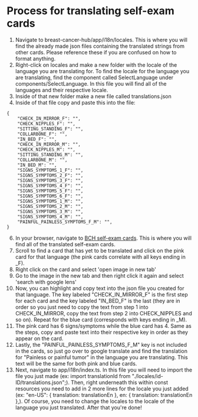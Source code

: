# Process for translating self-exam cards

1. Navigate to breast-cancer-hub/app/i18n/locales. This is where you will find the already made json files containing the translated strings from other cards. Please reference these if you are confused on how to format anything.
2. Right-click on locales and make a new folder with the locale of the language you are translating for. To find the locale for the language you are translating, find the component called SelectLanguage under components/SelectLanguage. In this file you will find all of the languages and their respective locale. 
3. Inside of that new folder make a new file called translations.json
4. Inside of that file copy and paste this into the file:
```
{
    "CHECK_IN_MIRROR_F": "",
    "CHECK_NIPPLES_F": "",
    "SITTING_STANDING_F": "",
    "COLLARBONE_F": "",
    "IN_BED_F": "",
    "CHECK_IN_MIRROR_M": "",
    "CHECK_NIPPLES_M": "",
    "SITTING_STANDING_M": "",
    "COLLARBONE_M": "",
    "IN_BED_M": "",
    "SIGNS_SYMPTOMS_1_F": "",
    "SIGNS_SYMPTOMS_2_F": "",
    "SIGNS_SYMPTOMS_3_F": "",
    "SIGNS_SYMPTOMS_4_F": "",
    "SIGNS_SYMPTOMS_5_F": "",
    "SIGNS_SYMPTOMS_6_F": "",
    "SIGNS_SYMPTOMS_1_M": "",
    "SIGNS_SYMPTOMS_2_M": "",
    "SIGNS_SYMPTOMS_3_M": "",
    "SIGNS_SYMPTOMS_4_M": "",
    "PAINFUL_PAINLESS_SYMPTOMS_F_M": "",
}
```
6. In your browser, navigate to [BCH self-exam cards](https://www.breastcancerhub.org/news-2/self-breast-exam-card). This is where you will find all of the translated self-exam cards.
7. Scroll to find a card that has yet to be translated and click on the pink card for that language (the pink cards correlate with all keys ending in _F). 
8. Right click on the card and select 'open image in new tab'
9. Go to the image in the new tab and then right click it again and select 'search with google lens'
10. Now, you can highlight and copy text into the json file you created for that language. The key labeled "CHECK_IN_MIRROR_F" is the first step for each card and the key labeled "IN_BED_F" is the last (they are in order so you just need to copy the text from step 1 into CHECK_IN_MIRROR, copy the text from step 2 into CHECK_NIPPLES and so on). Repeat for the blue card (corresponds with keys ending in _M).
11. The pink card has 6 signs/symptoms while the blue card has 4. Same as the steps, copy and paste text into their respective key in order as they appear on the card. 
12. Lastly, the "PAINFUL_PAINLESS_SYMPTOMS_F_M" key is not included in the cards, so just go over to google translate and find the translation for "Painless or painful tumor" in the language you are translating. This text will be the same for both pink and blue cards.
13. Next, navigate to app/i18n/index.ts. In this file you will need to import the file you just made (ex: import translationId from "./locales/id-ID/translations.json";). Then, right underneath this within const resources you need to add in 2 more lines for the locale you just added (ex:   "en-US": { translation: translationEn }, en: { translation: translationEn },). Of course, you need to change the locales to the locale of the language you just translated. After that you're done!